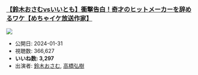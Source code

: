 ### [【鈴木おさむvsいいとも】衝撃告白！奇才のヒットメーカーを辞めるワケ【めちゃイケ放送作家】](https://www.youtube.com/watch?v=C_j3sRZmQ0o)
[![](https://img.youtube.com/vi/C_j3sRZmQ0o/sddefault.jpg)](https://www.youtube.com/watch?v=C_j3sRZmQ0o)
-   公開日: 2024-01-31
-   視聴数: 366,627
-   **いいね数: 3,297**
-   出演者: [鈴木おさむ](/rehacq_fan/people/鈴木おさむ "wikilink"), [高橋弘樹](/rehacq_fan/people/高橋弘樹 "wikilink")
